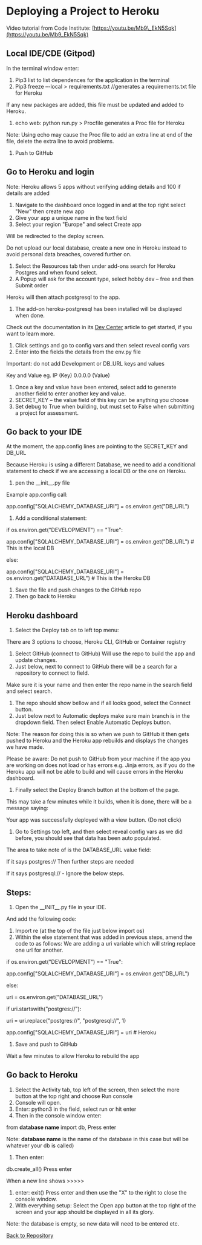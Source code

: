 # Deploying a Project to Heroku

Video tutorial from Code Institute:
[https://youtu.be/Mb9\_EkN5Sqk](https://youtu.be/Mb9_EkN5Sqk)

## Local IDE/CDE (Gitpod)

In the terminal window enter:

1. Pip3 list to list dependences for the application in the terminal
2. Pip3 freeze –-local > requirements.txt //generates a requirements.txt file for Heroku

If any new packages are added, this file must be updated and added to Heroku.

1. echo web: python run.py > Procfile generates a Proc file for Heroku

Note: Using echo may cause the Proc file to add an extra line at end of the file, delete the extra line to avoid problems.

1. Push to GitHub

## Go to Heroku and login

Note: Heroku allows 5 apps without verifying adding details and 100 if details are added

1. Navigate to the dashboard once logged in and at the top right select &quot;New&quot; then create new app
2. Give your app a unique name in the text field
3. Select your region &quot;Europe&quot; and select Create app

Will be redirected to the deploy screen.

Do not upload our local database, create a new one in Heroku instead to avoid personal data breaches, covered further on.

1. Select the Resources tab then under add-ons search for Heroku Postgres and when found select.
2. A Popup will ask for the account type, select hobby dev – free and then Submit order

Heroku will then attach postgresql to the app.

1. The add-on heroku-postgresql has been installed will be displayed when done.

Check out the documentation in its [Dev Center](https://devcenter.heroku.com/articles/heroku-postgresql) article to get started, if you want to learn more.

1. Click settings and go to config vars and then select reveal config vars
2. Enter into the fields the details from the env.py file

Important: do not add Development or DB\_URL keys and values

Key and Value eg. IP (Key) 0.0.0.0 (Value)

1. Once a key and value have been entered, select add to generate another field to enter another key and value.
2. SECRET\_KEY – the value field of this key can be anything you choose
3. Set debug to True when building, but must set to False when submitting a project for assessment.

## Go back to your IDE

At the moment, the app.config lines are pointing to the SECRET\_KEY and DB\_URL

Because Heroku is using a different Database, we need to add a conditional statement to check if we are accessing a local DB or the one on Heroku.

1. pen the \_\_init\_\_.py file

Example app.config call:

app.config[&quot;SQLALCHEMY\_DATABASE\_URI&quot;] = os.environ.get(&quot;DB\_URL&quot;)

1. Add a conditional statement:

if os.environ.get(&quot;DEVELOPMENT&quot;) == &quot;True&quot;:

app.config[&quot;SQLALCHEMY\_DATABASE\_URI&quot;] = os.environ.get(&quot;DB\_URL&quot;) # This is the local DB

else:

app.config[&quot;SQLALCHEMY\_DATABASE\_URI&quot;] = os.environ.get(&quot;DATABASE\_URL&quot;) # This is the Heroku DB

1. Save the file and push changes to the GitHub repo
2. Then go back to Heroku

## Heroku dashboard

1. Select the Deploy tab on to left top menu:

There are 3 options to choose, Heroku CLI, GitHub or Container registry

1. Select GitHub (connect to GitHub)
 Will use the repo to build the app and update changes.
2. Just below, next to connect to GitHub there will be a search for a repository to connect to field.

Make sure it is your name and then enter the repo name in the search field and select search.

1. The repo should show bellow and if all looks good, select the Connect button.
2. Just below next to Automatic deploys make sure main branch is in the dropdown field.
 Then select Enable Automatic Deploys button.

Note: The reason for doing this is so when we push to GitHub it then gets pushed to Heroku and the Heroku app rebuilds and displays the changes we have made.

Please be aware: Do not push to GitHub from your machine if the app you are working on does not load or has errors e.g. Jinja errors, as if you do the Heroku app will not be able to build and will cause errors in the Heroku dashboard.

1. Finally select the Deploy Branch button at the bottom of the page.

This may take a few minutes while it builds, when it is done, there will be a message saying:

Your app was successfully deployed with a view button.
 (Do not click)

1. Go to Settings top left, and then select reveal config vars as we did before, you should see that data has been auto populated.

The area to take note of is the DATABASE\_URL value field:

If it says postgres:// Then further steps are needed

If it says postgresql:// - Ignore the below steps.

## Steps:

1. Open the \_\_INIT\_\_.py file in your IDE.

And add the following code:

1. Import re (at the top of the file just below import os)
2. Within the else statement that was added in previous steps, amend the code to as follows:
 We are adding a uri variable which will string replace one url for another.


if os.environ.get(&quot;DEVELOPMENT&quot;) == &quot;True&quot;:

app.config[&quot;SQLALCHEMY\_DATABASE\_URI&quot;] = os.environ.get(&quot;DB\_URL&quot;)

else:

uri = os.environ.get(&quot;DATABASE\_URL&quot;)

if uri.startswith(&quot;postgres://&quot;):

uri = uri.replace(&quot;postgres://&quot;, &quot;postgresql://&quot;, 1)

app.config[&quot;SQLALCHEMY\_DATABASE\_URI&quot;] = uri # Heroku

1. Save and push to GitHub

Wait a few minutes to allow Heroku to rebuild the app

## Go back to Heroku

1. Select the Activity tab, top left of the screen, then select the more button at the top right and choose Run console
2. Console will open.
3. Enter: python3
 in the field, select run or hit enter
4. Then in the console window enter:

from __database name__ import db, Press enter

Note: __database name__ is the name of the database in this case but will be whatever your db is called)

1. Then enter:

db.create\_all() Press enter

When a new line shows >>>>>

1. enter: exit() Press enter and then use the &quot;X&quot; to the right to close the console window.
2. With everything setup:
 Select the Open app button at the top right of the screen and your app should be displayed in all its glory.

Note: the database is empty, so new data will need to be entered etc.

[Back to Repository](https://github.com/JHodgkins/MSP3-Movie2Archive)  